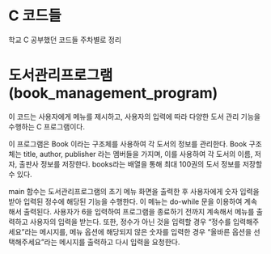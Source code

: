 # C 코드들
 학교 C 공부했던 코드들 주차별로 정리

# 도서관리프로그램 (book_management_program)

 이 코드는 사용자에게 메뉴를 제시하고, 사용자의 입력에 따라 다양한 도서 관리 기능을 수행하는 C 프로그램이다. 

 이 프로그램은 Book 이라는 구조체를 사용하여 각 도서의 정보를 관리한다. Book 구조체는 title, author, publisher 라는 멤버들을 가지며, 이를 사용하여 각 도서의 이름, 저자, 출판사 정보를 저장한다. books라는 배열을 통해 최대 100권의 도서 정보를 저장할 수 있다. 

 main 함수는 도서관리프로그램의 초기 메뉴 화면을 출력한 후 사용자에게 숫자 입력을 받아 입력된 정수에 해당된 기능을 수행한다. 이 메뉴는 do-while 문을 이용하여 계속해서 출력된다. 사용자가 6을 입력하여 프로그램을 종료하기 전까지 계속해서 메뉴를 출력하고 사용자의 입력을 받는다. 
 또한, 정수가 아닌 것을 입력할 경우 “정수를 입력해주세요”라는 메시지를, 메뉴 옵션에 해당되지 않은 숫자를 입력한 경우 “올바른 옵션을 선택해주세요”라는 메시지를 출력하고 다시 입력을 요청한다. 
